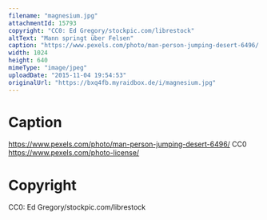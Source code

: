 ```yaml
---
filename: "magnesium.jpg"
attachmentId: 15793
copyright: "CC0: Ed Gregory/stockpic.com/librestock"
altText: "Mann springt über Felsen"
caption: "https://www.pexels.com/photo/man-person-jumping-desert-6496/  CC0 https://www.pexels.com/photo-license/"
width: 1024
height: 640
mimeType: "image/jpeg"
uploadDate: "2015-11-04 19:54:53"
originalUrl: "https://bxq4fb.myraidbox.de/i/magnesium.jpg"
---
```


# Caption

https://www.pexels.com/photo/man-person-jumping-desert-6496/  CC0 https://www.pexels.com/photo-license/

# Copyright

CC0: Ed Gregory/stockpic.com/librestock
